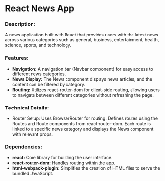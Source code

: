 # React News App

### Description:
A news application built with React that provides users with the latest news across various categories such as general, business, entertainment, health, science, sports, and technology.

### Features:
- **Navigation:** A navigation bar (Navbar component) for easy access to different news categories.
- **News Display:** The News component displays news articles, and the content can be filtered by category.
- **Routing:** Utilizes react-router-dom for client-side routing, allowing users to navigate between different categories without refreshing the page.
  
### Technical Details:
- Router Setup:
Uses BrowserRouter for routing.
Defines routes using the Routes and Route components from react-router-dom.
Each route is linked to a specific news category and displays the News component with relevant props.

### Dependencies:
- **react:** Core library for building the user interface.
- **react-router-dom:** Handles routing within the app.
- **html-webpack-plugin:** Simplifies the creation of HTML files to serve the bundled JavaScript.
